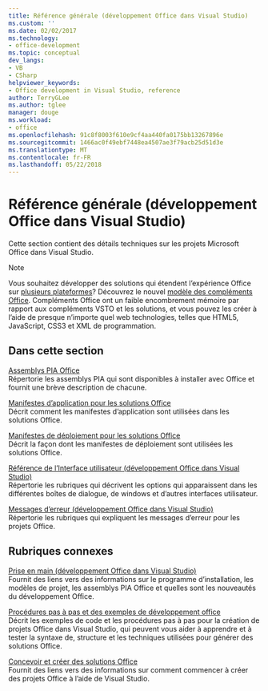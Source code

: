 ```yaml
---
title: Référence générale (développement Office dans Visual Studio)
ms.custom: ''
ms.date: 02/02/2017
ms.technology:
- office-development
ms.topic: conceptual
dev_langs:
- VB
- CSharp
helpviewer_keywords:
- Office development in Visual Studio, reference
author: TerryGLee
ms.author: tglee
manager: douge
ms.workload:
- office
ms.openlocfilehash: 91c8f8003f610e9cf4aa440fa0175bb13267896e
ms.sourcegitcommit: 1466ac0f49ebf7448ea4507ae3f79acb25d51d3e
ms.translationtype: MT
ms.contentlocale: fr-FR
ms.lasthandoff: 05/22/2018
---
```

# <a name="general-reference-office-development-in-visual-studio"></a>Référence générale (développement Office dans Visual Studio)
  Cette section contient des détails techniques sur les projets Microsoft Office dans Visual Studio.  
  
> [!NOTE]  
>  Vous souhaitez développer des solutions qui étendent l’expérience Office sur [plusieurs plateformes](https://dev.office.com/add-in-availability)? Découvrez le nouvel [modèle des compléments Office](https://dev.office.com/docs/add-ins/overview/office-add-ins). Compléments Office ont un faible encombrement mémoire par rapport aux compléments VSTO et les solutions, et vous pouvez les créer à l’aide de presque n’importe quel web technologies, telles que HTML5, JavaScript, CSS3 et XML de programmation.  
  
## <a name="in-this-section"></a>Dans cette section  
 [Assemblys PIA Office](../vsto/office-primary-interop-assemblies.md)  
 Répertorie les assemblys PIA qui sont disponibles à installer avec Office et fournit une brève description de chacune.  
  
 [Manifestes d’application pour les solutions Office](../vsto/application-manifests-for-office-solutions.md)  
 Décrit comment les manifestes d’application sont utilisées dans les solutions Office.  
  
 [Manifestes de déploiement pour les solutions Office](../vsto/deployment-manifests-for-office-solutions.md)  
 Décrit la façon dont les manifestes de déploiement sont utilisées les solutions Office.  
  
 [Référence de l’Interface utilisateur &#40;développement Office dans Visual Studio&#41;](../vsto/user-interface-reference-office-development-in-visual-studio.md)  
 Répertorie les rubriques qui décrivent les options qui apparaissent dans les différentes boîtes de dialogue, de windows et d’autres interfaces utilisateur.  
  
 [Messages d’erreur &#40;développement Office dans Visual Studio&#41;](../vsto/error-messages-office-development-in-visual-studio.md)  
 Répertorie les rubriques qui expliquent les messages d’erreur pour les projets Office.  
  
## <a name="related-sections"></a>Rubriques connexes  
 [Prise en main &#40;développement Office dans Visual Studio&#41;](../vsto/getting-started-office-development-in-visual-studio.md)  
 Fournit des liens vers des informations sur le programme d’installation, les modèles de projet, les assemblys PIA Office et quelles sont les nouveautés du développement Office.  
  
 [Procédures pas à pas et des exemples de développement office](../vsto/office-development-samples-and-walkthroughs.md)  
 Décrit les exemples de code et les procédures pas à pas pour la création de projets Office dans Visual Studio, qui peuvent vous aider à apprendre et à tester la syntaxe de, structure et les techniques utilisées pour générer des solutions Office.  
  
 [Concevoir et créer des solutions Office](../vsto/designing-and-creating-office-solutions.md)  
 Fournit des liens vers des informations sur comment commencer à créer des projets Office à l’aide de Visual Studio.  
  
  